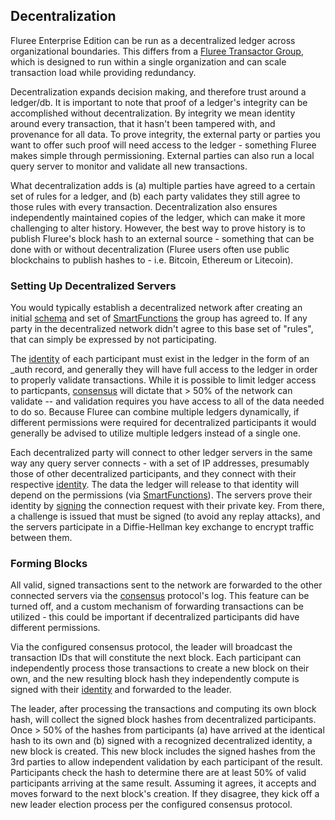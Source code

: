 ## Decentralization

Fluree Enterprise Edition can be run as a decentralized ledger across organizational boundaries. This differs from a [Fluree Transactor Group](/guides/infrastructure/transactor-group), which is designed to run within a single organization and can scale transaction load while providing redundancy.

Decentralization expands decision making, and therefore trust around a ledger/db. It is important to note that proof of a ledger's integrity can be accomplished without decentralization. By integrity we mean identity around every transaction, that it hasn't been tampered with, and provenance for all data. To prove integrity, the external party or parties you want to offer such proof will need access to the ledger - something Fluree makes simple through permissioning. External parties can also run a local query server to monitor and validate all new transactions.

What decentralization adds is (a) multiple parties have agreed to a certain set of rules for a ledger, and (b) each party validates they still agree to those rules with every transaction. Decentralization also ensures independently maintained copies of the ledger, which can make it more challenging to alter history. However, the best way to prove history is to publish Fluree's block hash to an external source - something that can be done with or without decentralization (Fluree users often use public blockchains to publish hashes to - i.e. Bitcoin, Ethereum or Litecoin). 

### Setting Up Decentralized Servers

You would typically establish a decentralized network after creating an initial [schema](/docs/schema) and set of [SmartFunctions](/guides/smart-functions/smart-functions) the group has agreed to. If any party in the decentralized network didn't agree to this base set of "rules", that can simply be expressed by not participating.

The [identity](/guides/identity/auth-records) of each participant must exist in the ledger in the form of an _auth record, and generally they will have full access to the ledger in order to properly validate transactions. While it is possible to limit ledger access to particpants, [consensus](/guides/infrastructure/consensus-algorithms) will dictate that > 50% of the network can validate -- and validation requires you have access to all of the data needed to do so. Because Fluree can combine multiple ledgers dynamically, if different permissions were required for decentralized participants it would generally be advised to utilize multiple ledgers instead of a single one.

Each decentralized party will connect to other ledger servers in the same way any query server connects - with a set of IP addresses, presumably those of other decentralized participants, and they connect with their respective [identity](/guides/identity/auth-records). The data the ledger will release to that identity will depend on the permissions (via [SmartFunctions](/guides/smart-functions/smart-functions)). The servers prove their identity by [signing](/guides/identity/signatures) the connection request with their private key. From there, a challenge is issued that must be signed (to avoid any replay attacks), and the servers participate in a Diffie-Hellman key exchange to encrypt traffic between them.

### Forming Blocks

All valid, signed transactions sent to the network are forwarded to the other connected servers via the [consensus](/guides/infrastructure/consensus-algorithms) protocol's log. This feature can be turned off, and a custom mechanism of forwarding transactions can be utilized - this could be important if decentralized participants did have different permissions.

Via the configured consensus protocol, the leader will broadcast the transaction IDs that will constitute the next block. Each participant can independently process those transactions to create a new block on their own, and the new resulting block hash they independently compute is signed with their [identity](/guides/identity/auth-records) and forwarded to the leader.

The leader, after processing the transactions and computing its own block hash, will collect the signed block hashes from decentralized participants. Once > 50% of the hashes from participants (a) have arrived at the identical hash to its own and (b) signed with a recognized decentralized identity, a new block is created. This new block includes the signed hashes from the 3rd parties to allow independent validation by each participant of the result. Participants check the hash to determine there are at least 50% of valid participants arriving at the same result. Assuming it agrees, it accepts and moves forward to the next block's creation. If they disagree, they kick off a new leader election process per the configured consensus protocol.


